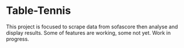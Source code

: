 # Table-Tennis
This project is focused to scrape data from sofascore then analyse and display results.
Some of features are working, some not yet. Work in progress.
